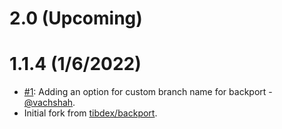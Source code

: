 # 2.0 (Upcoming)

# 1.1.4 (1/6/2022)
* [#1](https://github.com/VachaShah/backport/pull/1): Adding an option for custom branch name for backport - [@vachshah](https://github.com/VachaShah).
* Initial fork from [tibdex/backport](https://github.com/tibdex/backport).
